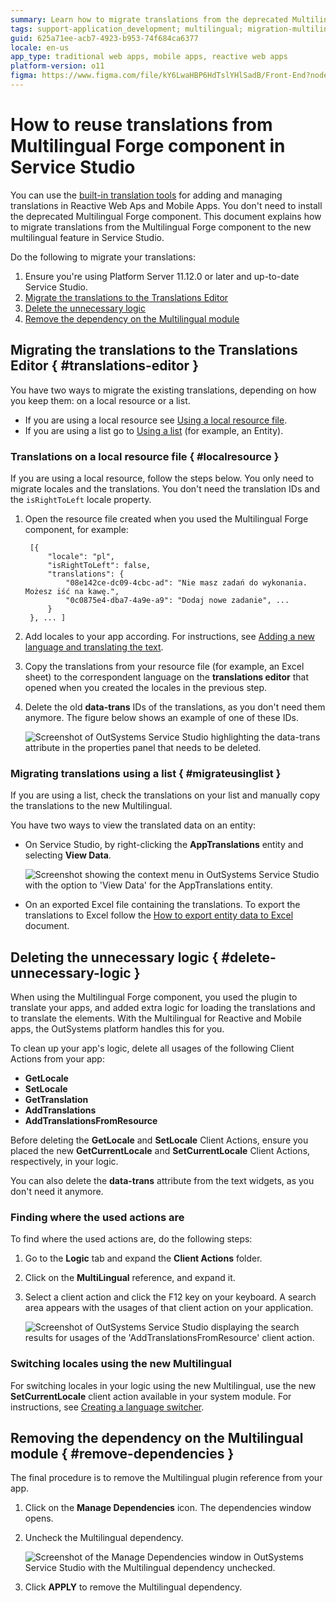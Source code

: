 ```yaml
---
summary: Learn how to migrate translations from the deprecated Multilingual Forge component to the new multilingual feature in OutSystems 11 (O11).
tags: support-application_development; multilingual; migration-multilingual-translations; multilingual-service-studio
guid: 625a71ee-acb7-4923-b953-74f684ca6377
locale: en-us
app_type: traditional web apps, mobile apps, reactive web apps
platform-version: o11
figma: https://www.figma.com/file/kY6LwaHBP6HdTslYHlSadB/Front-End?node-id=844:103
---
```


# How to reuse translations from Multilingual Forge component in Service Studio

You can use the [built-in translation tools](https://success.outsystems.com/Documentation/11/Developing_an_Application/Design_UI/Multilingual_Reactive_Web_and_Mobile_Apps) for adding and managing translations in Reactive Web Aps and Mobile Apps. You don't need to install the deprecated Multilingual Forge component. This document explains how to migrate translations from the Multilingual Forge component to the new multilingual feature in Service Studio.

Do the following to migrate your translations:

1. Ensure you're using Platform Server 11.12.0 or later and up-to-date Service Studio.
1. [Migrate the translations to the Translations Editor](#translations-editor)
1. [Delete the unnecessary logic](#delete-unnecessary-logic)
1. [Remove the dependency on the Multilingual module](#remove-dependencies)

## Migrating the translations to the Translations Editor { #translations-editor }

You have two ways to migrate the existing translations, depending on how you keep them: on a local resource or a list.

* If you are using a local resource see [Using a local resource file](#localresource).
* If you are using a list go to [Using a list](#migrateusinglist) (for example, an Entity).

### Translations on a local resource file { #localresource }

If you are using a local resource, follow the steps below. You only need to migrate locales and the translations. You don't need the translation IDs and the `isRightToLeft` locale property.

1. Open the resource file created when you used the Multilingual Forge component, for example:

        [{
            "locale": "pl",
            "isRightToLeft": false,
            "translations": {
                "08e142ce-dc09-4cbc-ad": "Nie masz zadań do wykonania. Możesz iść na kawę.",
                "0c0875e4-dba7-4a9e-a9": "Dodaj nowe zadanie", ...
            } 
        }, ... ]

1. Add locales to your app according. For instructions, see [Adding a new language and translating the text](https://success.outsystems.com/Documentation/11/Developing_an_Application/Design_UI/Multilingual_Reactive_Web_and_Mobile_Apps/Translate_your_app#Adding_a_new_language_and_translating_the_text).

1. Copy the translations from your resource file (for example, an Excel sheet) to the correspondent language on the **translations editor** that opened when you created the locales in the previous step.

1. Delete the old **data-trans** IDs of the translations, as you don't need them anymore. The figure below shows an example of one of these IDs.

    ![Screenshot of OutSystems Service Studio highlighting the data-trans attribute in the properties panel that needs to be deleted.](images/multilingual-ids-to-delete.png "OutSystems Service Studio showing data-trans IDs to delete")

### Migrating translations using a list { #migrateusinglist }

If you are using a list, check the translations on your list and manually copy the translations to the new Multilingual.

You have two ways to view the translated data on an entity:

* On Service Studio, by right-clicking the **AppTranslations** entity and selecting **View Data**.

    ![Screenshot showing the context menu in OutSystems Service Studio with the option to 'View Data' for the AppTranslations entity.](images/multilingual-migration-data-list.png "Viewing translation data in Service Studio")

* On an exported Excel file containing the translations. To export the translations to Excel follow the [How to export entity data to Excel](../../data/export-entity-data-excel/faq.md) document.

## Deleting the unnecessary logic { #delete-unnecessary-logic }

When using the Multilingual Forge component, you used the plugin to translate your apps, and added extra logic for loading the translations and to translate the elements. With the Multilingual for Reactive and Mobile apps, the OutSystems platform handles this for you.

To clean up your app's logic, delete all usages of the following Client Actions from your app:

* **GetLocale**
* **SetLocale**
* **GetTranslation**
* **AddTranslations**
* **AddTranslationsFromResource**

<div class="info" markdown="1">

Before deleting the **GetLocale** and **SetLocale** Client Actions, ensure you placed the new **GetCurrentLocale** and **SetCurrentLocale** Client Actions, respectively, in your logic. 

</div>

You can also delete the **data-trans** attribute from the text widgets, as you don't need it anymore.

### Finding where the used actions are

To find where the used actions are, do the following steps:	

1. Go to the **Logic** tab and expand the **Client Actions** folder.

1. Click on the **MultiLingual** reference, and expand it.

1. Select a client action and click the F12 key on your keyboard. A search area appears with the usages of that client action on your application.

    ![Screenshot of OutSystems Service Studio displaying the search results for usages of the 'AddTranslationsFromResource' client action.](images/multilingual-client-actions.png "Finding client action usages in OutSystems")

### Switching locales using the new Multilingual

For switching locales in your logic using the new Multilingual, use the new **SetCurrentLocale** client action available in your system module. For instructions, see [Creating a language switcher](https://success.outsystems.com/Documentation/11/Developing_an_Application/Design_UI/Multilingual_Reactive_Web_and_Mobile_Apps/Translate_your_app#Creating_a_language_switcher).

## Removing the dependency on the Multilingual module { #remove-dependencies }

The final procedure is to remove the Multilingual plugin reference from your app.

1. Click on the **Manage Dependencies** icon. The dependencies window opens.

1. Uncheck the Multilingual dependency.

    ![Screenshot of the Manage Dependencies window in OutSystems Service Studio with the Multilingual dependency unchecked.](images/multilingual-remove-dependency.png "Removing Multilingual dependency in OutSystems")

1. Click **APPLY** to remove the Multilingual dependency.

